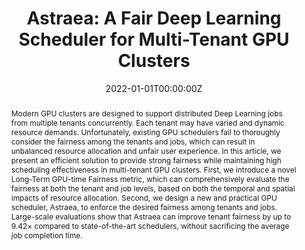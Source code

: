 ---
title: "Astraea: A Fair Deep Learning Scheduler for Multi-Tenant GPU Clusters"

authors:
  - Zhisheng Ye
  - Peng Sun
  - Wei Gao
  - Tianwei Zhang
  - Xiaolin Wang
  - Shengen Yan
  - Yingwei Luo

date: "2022-01-01T00:00:00Z"
doi: ""

# Schedule page publish date (NOT publication's date).
publishDate: "2022-01-01T00:00:00Z"

# Publication type.
# Accepts a single type but formatted as a YAML list (for Hugo requirements).
# Enter a publication type from the CSL standard.
publication_types: ["article-journal"]

# Publication name and optional abbreviated publication name.
publication: "*IEEE Transactions on Parallel and Distributed Systems*"
publication_short: ""

abstract: 'Modern GPU clusters are designed to support distributed Deep Learning jobs from multiple tenants concurrently. Each tenant may have varied and dynamic resource demands. Unfortunately, existing GPU schedulers fail to thoroughly consider the fairness among the tenants and jobs, which can result in unbalanced resource allocation and unfair user experience. In this article, we present an efficient solution to provide strong fairness while maintaining high scheduling effectiveness in multi-tenant GPU clusters. First, we introduce a novel Long-Term GPU-time Fairness metric, which can comprehensively evaluate the fairness at both the tenant and job levels, based on both the temporal and spatial impacts of resource allocation. Second, we design a new and practical GPU scheduler, Astraea, to enforce the desired fairness among tenants and jobs. Large-scale evaluations show that Astraea can improve tenant fairness by up to 9.42× compared to state-of-the-art schedulers, without sacrificing the average job completion time.'

# Summary. An optional shortened abstract.
summary: ''

tags: []

# Display this page in the Featured widget?
featured: true

# Custom links (uncomment lines below)
# links:
# - name: Custom Link
#   url: http://example.org

url_pdf: 'https://ieeexplore.ieee.org/stamp/stamp.jsp?tp=&arnumber=9655467'
url_code: ''
url_dataset: ''
url_poster: ''
url_project: ''
url_slides: ''
url_source: ''
url_video: ''
---